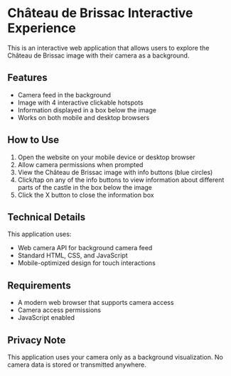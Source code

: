 # Château de Brissac Interactive Experience

This is an interactive web application that allows users to explore the Château de Brissac image with their camera as a background.

## Features

- Camera feed in the background
- Image with 4 interactive clickable hotspots
- Information displayed in a box below the image
- Works on both mobile and desktop browsers

## How to Use

1. Open the website on your mobile device or desktop browser
2. Allow camera permissions when prompted
3. View the Château de Brissac image with info buttons (blue circles)
4. Click/tap on any of the info buttons to view information about different parts of the castle in the box below the image
5. Click the X button to close the information box

## Technical Details

This application uses:
- Web camera API for background camera feed
- Standard HTML, CSS, and JavaScript
- Mobile-optimized design for touch interactions

## Requirements

- A modern web browser that supports camera access
- Camera access permissions
- JavaScript enabled

## Privacy Note

This application uses your camera only as a background visualization. No camera data is stored or transmitted anywhere. 